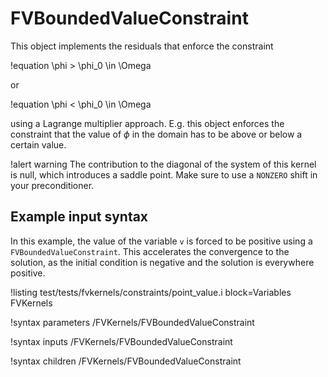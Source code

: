 # FVBoundedValueConstraint

This object implements the residuals that enforce the constraint

!equation
\phi > \phi_0 \in \Omega

or

!equation
\phi < \phi_0 \in \Omega

using a Lagrange multiplier approach. E.g. this object enforces the constraint
that the value of $\phi$ in the domain has to be above or below a certain value.

!alert warning
The contribution to the diagonal of the system of this kernel is null, which introduces a saddle
point. Make sure to use a `NONZERO` shift in your preconditioner.

## Example input syntax

In this example, the value of the variable `v` is forced to be positive using a `FVBoundedValueConstraint`.
This accelerates the convergence to the solution, as the initial condition is negative and the solution
is everywhere positive.

!listing test/tests/fvkernels/constraints/point_value.i block=Variables FVKernels

!syntax parameters /FVKernels/FVBoundedValueConstraint

!syntax inputs /FVKernels/FVBoundedValueConstraint

!syntax children /FVKernels/FVBoundedValueConstraint
